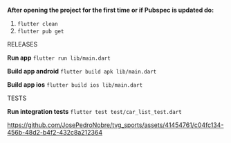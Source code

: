 **After opening the project for the first time or if Pubspec is updated do:**

   1) `flutter clean`
   2) `flutter pub get`

RELEASES

**Run app** 
`flutter run lib/main.dart`  

**Build app android** 
`flutter build apk lib/main.dart`  

**Build app ios** 
`flutter build ios lib/main.dart`  


TESTS

**Run integration tests**
`flutter test test/car_list_test.dart`



https://github.com/JosePedroNobre/tvg_sports/assets/41454761/c04fc134-456b-48d2-b4f2-432c8a212364 

